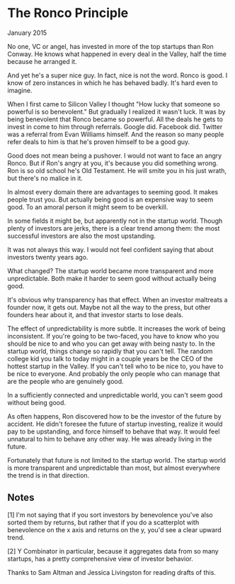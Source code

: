 # The Ronco Principle

January 2015

No one, VC or angel, has invested in more of the top startups than Ron Conway. He knows what happened in every deal in the Valley, half the time because he arranged it.

And yet he's a super nice guy. In fact, nice is not the word. Ronco is good. I know of zero instances in which he has behaved badly. It's hard even to imagine.

When I first came to Silicon Valley I thought "How lucky that someone so powerful is so benevolent." But gradually I realized it wasn't luck. It was by being benevolent that Ronco became so powerful. All the deals he gets to invest in come to him through referrals. Google did. Facebook did. Twitter was a referral from Evan Williams himself. And the reason so many people refer deals to him is that he's proven himself to be a good guy.

Good does not mean being a pushover. I would not want to face an angry Ronco. But if Ron's angry at you, it's because you did something wrong. Ron is so old school he's Old Testament. He will smite you in his just wrath, but there's no malice in it.

In almost every domain there are advantages to seeming good. It makes people trust you. But actually being good is an expensive way to seem good. To an amoral person it might seem to be overkill.

In some fields it might be, but apparently not in the startup world. Though plenty of investors are jerks, there is a clear trend among them: the most successful investors are also the most upstanding.

It was not always this way. I would not feel confident saying that about investors twenty years ago.

What changed? The startup world became more transparent and more unpredictable. Both make it harder to seem good without actually being good.

It's obvious why transparency has that effect. When an investor maltreats a founder now, it gets out. Maybe not all the way to the press, but other founders hear about it, and that investor starts to lose deals.

The effect of unpredictability is more subtle. It increases the work of being inconsistent. If you're going to be two-faced, you have to know who you should be nice to and who you can get away with being nasty to. In the startup world, things change so rapidly that you can't tell. The random college kid you talk to today might in a couple years be the CEO of the hottest startup in the Valley. If you can't tell who to be nice to, you have to be nice to everyone. And probably the only people who can manage that are the people who are genuinely good.

In a sufficiently connected and unpredictable world, you can't seem good without being good.

As often happens, Ron discovered how to be the investor of the future by accident. He didn't foresee the future of startup investing, realize it would pay to be upstanding, and force himself to behave that way. It would feel unnatural to him to behave any other way. He was already living in the future.

Fortunately that future is not limited to the startup world. The startup world is more transparent and unpredictable than most, but almost everywhere the trend is in that direction.

## Notes

[1] I'm not saying that if you sort investors by benevolence you've also sorted them by returns, but rather that if you do a scatterplot with benevolence on the x axis and returns on the y, you'd see a clear upward trend.

[2] Y Combinator in particular, because it aggregates data from so many startups, has a pretty comprehensive view of investor behavior.

Thanks to Sam Altman and Jessica Livingston for reading drafts of this.